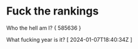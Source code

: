# Fuck the rankings

Who the hell am I?
{ 585636 }

What fucking year is it?
[ 2024-01-07T18:40:34Z ]
